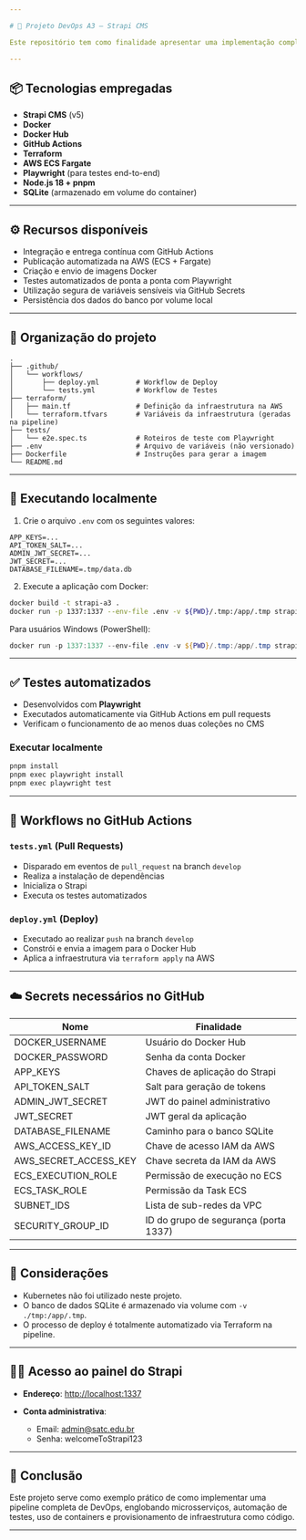 ```yaml
---

# 🚀 Projeto DevOps A3 — Strapi CMS

Este repositório tem como finalidade apresentar uma implementação completa de CI/CD utilizando **GitHub Actions**, **Docker** e **Terraform** com o **Strapi CMS**, conforme solicitado na atividade A3 da disciplina de DevOps.

---
```


## 📦 Tecnologias empregadas

* **Strapi CMS** (v5)
* **Docker**
* **Docker Hub**
* **GitHub Actions**
* **Terraform**
* **AWS ECS Fargate**
* **Playwright** (para testes end-to-end)
* **Node.js 18 + pnpm**
* **SQLite** (armazenado em volume do container)

---

## ⚙️ Recursos disponíveis

* Integração e entrega contínua com GitHub Actions
* Publicação automatizada na AWS (ECS + Fargate)
* Criação e envio de imagens Docker
* Testes automatizados de ponta a ponta com Playwright
* Utilização segura de variáveis sensíveis via GitHub Secrets
* Persistência dos dados do banco por volume local

---

## 📁 Organização do projeto

```
.
├── .github/
│   └── workflows/
│       ├── deploy.yml         # Workflow de Deploy
│       └── tests.yml          # Workflow de Testes
├── terraform/
│   ├── main.tf                # Definição da infraestrutura na AWS
│   └── terraform.tfvars       # Variáveis da infraestrutura (geradas na pipeline)
├── tests/
│   └── e2e.spec.ts            # Roteiros de teste com Playwright
├── .env                       # Arquivo de variáveis (não versionado)
├── Dockerfile                 # Instruções para gerar a imagem
└── README.md
```

---

## 🚀 Executando localmente

1. Crie o arquivo `.env` com os seguintes valores:

```
APP_KEYS=...
API_TOKEN_SALT=...
ADMIN_JWT_SECRET=...
JWT_SECRET=...
DATABASE_FILENAME=.tmp/data.db
```

2. Execute a aplicação com Docker:

```bash
docker build -t strapi-a3 .
docker run -p 1337:1337 --env-file .env -v ${PWD}/.tmp:/app/.tmp strapi-a3
```

Para usuários Windows (PowerShell):

```powershell
docker run -p 1337:1337 --env-file .env -v ${PWD}/.tmp:/app/.tmp strapi-a3
```

---

## ✅ Testes automatizados

* Desenvolvidos com **Playwright**
* Executados automaticamente via GitHub Actions em pull requests
* Verificam o funcionamento de ao menos duas coleções no CMS

### Executar localmente

```bash
pnpm install
pnpm exec playwright install
pnpm exec playwright test
```

---

## 🧪 Workflows no GitHub Actions

### `tests.yml` (Pull Requests)

* Disparado em eventos de `pull_request` na branch `develop`
* Realiza a instalação de dependências
* Inicializa o Strapi
* Executa os testes automatizados

### `deploy.yml` (Deploy)

* Executado ao realizar `push` na branch `develop`
* Constrói e envia a imagem para o Docker Hub
* Aplica a infraestrutura via `terraform apply` na AWS

---

## ☁️ Secrets necessários no GitHub

| Nome                     | Finalidade                            |
| ------------------------ | ------------------------------------- |
| DOCKER\_USERNAME         | Usuário do Docker Hub                 |
| DOCKER\_PASSWORD         | Senha da conta Docker                 |
| APP\_KEYS                | Chaves de aplicação do Strapi         |
| API\_TOKEN\_SALT         | Salt para geração de tokens           |
| ADMIN\_JWT\_SECRET       | JWT do painel administrativo          |
| JWT\_SECRET              | JWT geral da aplicação                |
| DATABASE\_FILENAME       | Caminho para o banco SQLite           |
| AWS\_ACCESS\_KEY\_ID     | Chave de acesso IAM da AWS            |
| AWS\_SECRET\_ACCESS\_KEY | Chave secreta da IAM da AWS           |
| ECS\_EXECUTION\_ROLE     | Permissão de execução no ECS          |
| ECS\_TASK\_ROLE          | Permissão da Task ECS                 |
| SUBNET\_IDS              | Lista de sub-redes da VPC             |
| SECURITY\_GROUP\_ID      | ID do grupo de segurança (porta 1337) |

---

## 📌 Considerações

* Kubernetes não foi utilizado neste projeto.
* O banco de dados SQLite é armazenado via volume com `-v ./tmp:/app/.tmp`.
* O processo de deploy é totalmente automatizado via Terraform na pipeline.

---

## 👨‍💻 Acesso ao painel do Strapi

* **Endereço**: [http://localhost:1337](http://localhost:1337)
* **Conta administrativa**:

  * Email: [admin@satc.edu.br](mailto:admin@satc.edu.br)
  * Senha: welcomeToStrapi123

---

## 🧠 Conclusão

Este projeto serve como exemplo prático de como implementar uma pipeline completa de DevOps, englobando microsserviços, automação de testes, uso de containers e provisionamento de infraestrutura como código.

---